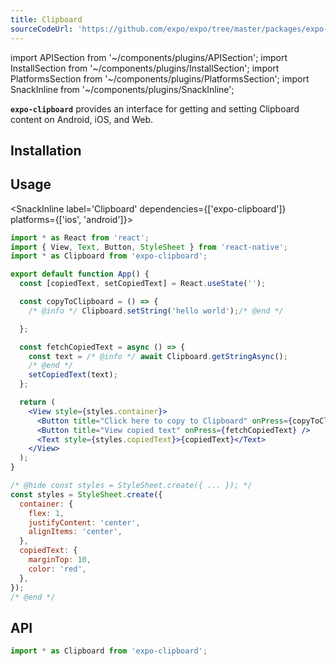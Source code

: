 ```yaml
---
title: Clipboard
sourceCodeUrl: 'https://github.com/expo/expo/tree/master/packages/expo-clipboard'
---
```


import APISection from '~/components/plugins/APISection';
import InstallSection from '~/components/plugins/InstallSection';
import PlatformsSection from '~/components/plugins/PlatformsSection';
import SnackInline from '~/components/plugins/SnackInline';

**`expo-clipboard`** provides an interface for getting and setting Clipboard content on Android, iOS, and Web.

<PlatformsSection android emulator ios simulator web />

## Installation

<InstallSection packageName="expo-clipboard" />

## Usage

<SnackInline label='Clipboard' dependencies={['expo-clipboard']} platforms={['ios', 'android']}>

```jsx
import * as React from 'react';
import { View, Text, Button, StyleSheet } from 'react-native';
import * as Clipboard from 'expo-clipboard';

export default function App() {
  const [copiedText, setCopiedText] = React.useState('');

  const copyToClipboard = () => {
    /* @info */ Clipboard.setString('hello world');/* @end */

  };

  const fetchCopiedText = async () => {
    const text = /* @info */ await Clipboard.getStringAsync();
    /* @end */
    setCopiedText(text);
  };

  return (
    <View style={styles.container}>
      <Button title="Click here to copy to Clipboard" onPress={copyToClipboard} />
      <Button title="View copied text" onPress={fetchCopiedText} />
      <Text style={styles.copiedText}>{copiedText}</Text>
    </View>
  );
}

/* @hide const styles = StyleSheet.create({ ... }); */
const styles = StyleSheet.create({
  container: {
    flex: 1,
    justifyContent: 'center',
    alignItems: 'center',
  },
  copiedText: {
    marginTop: 10,
    color: 'red',
  },
});
/* @end */
```

</SnackInline>

## API

```js
import * as Clipboard from 'expo-clipboard';
```

<APISection packageName="expo-clipboard" />
